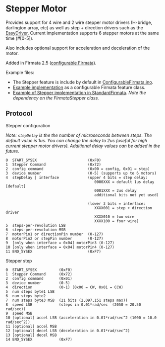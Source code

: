 Stepper Motor
===

Provides support for 4 wire and 2 wire stepper motor drivers (H-bridge, darlington array, etc) as well as step + direction drivers such as the [EasyDriver](http://www.schmalzhaus.com/EasyDriver/).
Current implementation supports 6 stepper motors at the same time (#[0-5]).

Also includes optional support for acceleration and deceleration of the motor.

Added in Firmata 2.5 ([configurable Firmata](https://github.com/firmata/arduino/tree/configurable)).

Example files:
 * The Stepper feature is include by default in [ConfigurableFirmata.ino](https://github.com/firmata/arduino/blob/configurable/examples/ConfigurableFirmata/ConfigurableFirmata.ino).
 * [Example implementation](https://github.com/firmata/arduino/blob/configurable/utility/StepperFirmata.cpp) as a configurable Firmata feature class.
 * [Example of Stepper implementation in StandardFirmata](https://github.com/soundanalogous/AdvancedFirmata). *Note the dependency on the FirmataStepper class.*

Protocol
---

Stepper configuration

*Note: `stepDelay` is the the number of microseconds between steps. The default
value is 1us. You can change the delay to 2us (useful for high current stepper
motor drivers). Additional delay values can be added in the future.*
```
0  START_SYSEX                       (0xF0)
1  Stepper Command                   (0x72)
2  config command                    (0x00 = config, 0x01 = step)
3  device number                     (0-5) (supports up to 6 motors)
4  stepDelay | interface             (upper 4 bits = step delay:
                                        0000XXX = default 1us delay [default]
                                        0001XXX = 2us delay
                                        additional bits not yet used)

                                     (lower 3 bits = interface:
                                        XXXX001 = step + direction driver
                                        XXXX010 = two wire
                                        XXXX100 = four wire)
5  steps-per-revolution LSB
6  steps-per-revolution MSB
7  motorPin1 or directionPin number  (0-127)
8  motorPin2 or stepPin number       (0-127)
9  [only when interface = 0x04] motorPin3 (0-127)
10 [only when interface = 0x04] motorPin4 (0-127)
11 END_SYSEX                         (0xF7)
```

Stepper step
```
0  START_SYSEX          (0xF0)
1  Stepper Command      (0x72)
2  config command       (0x01)
3  device number        (0-5)
4  direction            (0-1) (0x00 = CW, 0x01 = CCW)
5  num steps byte1 LSB
6  num steps byte2
7  num steps byte3 MSB  (21 bits (2,097,151 steps max))
8  speed LSB            (steps in 0.01*rad/sec  (2050 = 20.50 rad/sec))
9  speed MSB
10 [optional] accel LSB (acceleration in 0.01*rad/sec^2 (1000 = 10.0 rad/sec^2))
11 [optional] accel MSB
12 [optional] decel LSB (deceleration in 0.01*rad/sec^2)
13 [optional] decel MSB
14 END_SYSEX            (0xF7)
```
